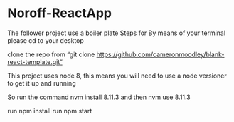 # Noroff-ReactApp
 The follower project  use a boiler plate 
Steps for 
By means of your terminal please cd to your desktop

clone the repo from 
“git clone https://github.com/cameronmoodley/blank-react-template.git“  

This project uses node 8, this means you will need to use a node versioner to get it up and running

So run the command nvm install 8.11.3 and then nvm use 8.11.3

run  npm install
run npm start


